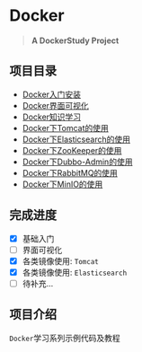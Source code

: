 # Docker

> **A DockerStudy Project**

## 项目目录

<!-- 1. 基础入门
2. 界面可视化
3. 各类镜像使用 -->

* [Docker入门安装](00-GettingStarted.html)
* [Docker界面可视化](01-VisualizationTools.html)
* [Docker知识学习](01-Docker-Study.html)
* [Docker下Tomcat的使用](02-Tomcat.html)
* [Docker下Elasticsearch的使用](03-Elasticsearch.html)
* [Docker下ZooKeeper的使用](04-ZooKeeper-Cluster.html)
* [Docker下Dubbo-Admin的使用](05-Dubbo-Admin.html)
* [Docker下RabbitMQ的使用](06-RabbitMQ.html)
* [Docker下MinIO的使用](07-MinIO.html)

## 完成进度

- [x] 基础入门
- [ ] 界面可视化
- [x] 各类镜像使用: `Tomcat`
- [x] 各类镜像使用: `Elasticsearch`
- [ ] 待补充...

## 项目介绍

`Docker`学习系列示例代码及教程